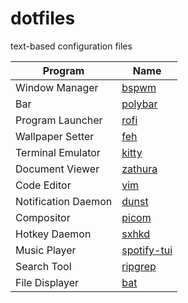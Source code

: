 # dotfiles

text-based configuration files

| Program             | Name                                                    |
|---------------------|---------------------------------------------------------|
| Window Manager      | [bspwm](https://github.com/baskerville/bspwm)           |
| Bar                 | [polybar](https://github.com/polybar/polybar)           |
| Program Launcher    | [rofi](https://github.com/davatorium/rofi)              |
| Wallpaper Setter    | [feh](https://github.com/derf/feh)                      |
| Terminal Emulator   | [kitty](https://github.com/kovidgoyal/kitty)            |
| Document Viewer     | [zathura](https://pwmt.org/projects/zathura/)           |
| Code Editor         | [vim](https://github.com/vim/vim)                       |
| Notification Daemon | [dunst](https://github.com/dunst-project/dunst)         |
| Compositor          | [picom](https://github.com/jonaburg/picom)              |
| Hotkey Daemon       | [sxhkd](https://github.com/baskerville/sxhkd)           |
| Music Player        | [spotify-tui](https://github.com/Rigellute/spotify-tui) |
| Search Tool         | [ripgrep](https://github.com/BurntSushi/ripgrep)        |
| File Displayer      | [bat](https://github.com/sharkdp/bat)                   |

